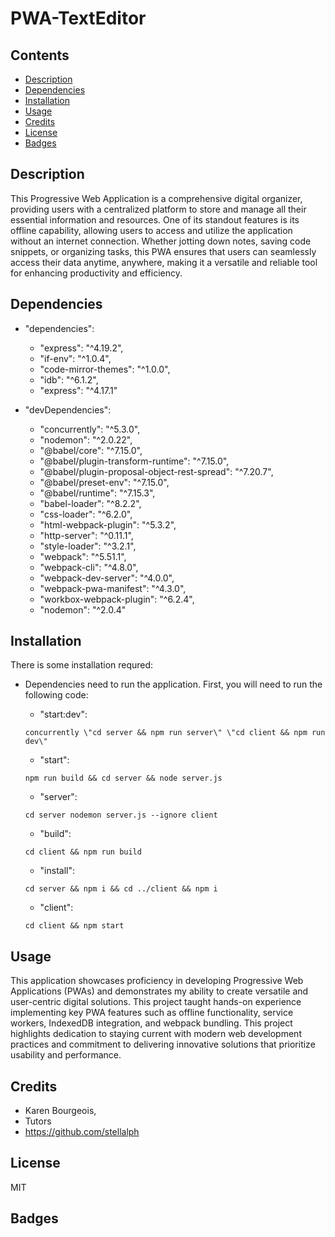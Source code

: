 # PWA-TextEditor

## Contents
- [Description](#description)
- [Dependencies](#require)
- [Installation](#installation)
- [Usage](#usage)
- [Credits](#credits)
- [License](#license)
- [Badges](#badges)

## Description

This Progressive Web Application is a comprehensive digital organizer, providing users with a centralized platform to store and manage all their essential information and resources. One of its standout features is its offline capability, allowing users to access and utilize the application without an internet connection. Whether jotting down notes, saving code snippets, or organizing tasks, this PWA ensures that users can seamlessly access their data anytime, anywhere, making it a versatile and reliable tool for enhancing productivity and efficiency.

## Dependencies

- "dependencies": 
    - "express": "^4.19.2",
    - "if-env": "^1.0.4",
    - "code-mirror-themes": "^1.0.0",
    - "idb": "^6.1.2",
    - "express": "^4.17.1"
  
- "devDependencies": 
    - "concurrently": "^5.3.0",
    - "nodemon": "^2.0.22",
    - "@babel/core": "^7.15.0",
    - "@babel/plugin-transform-runtime": "^7.15.0",
    - "@babel/plugin-proposal-object-rest-spread": "^7.20.7",
    - "@babel/preset-env": "^7.15.0",
    - "@babel/runtime": "^7.15.3",
    - "babel-loader": "^8.2.2",
    - "css-loader": "^6.2.0",
    - "html-webpack-plugin": "^5.3.2",
    - "http-server": "^0.11.1",
    - "style-loader": "^3.2.1",
    - "webpack": "^5.51.1",
    - "webpack-cli": "^4.8.0",
    - "webpack-dev-server": "^4.0.0",
    - "webpack-pwa-manifest": "^4.3.0",
    - "workbox-webpack-plugin": "^6.2.4",
    - "nodemon": "^2.0.4"


## Installation

There is some installation requred:

- Dependencies need to run the application. First, you will need to run the following code:

    - "start:dev": 
    ```
    concurrently \"cd server && npm run server\" \"cd client && npm run dev\"
    ```
    - "start":
    ```
    npm run build && cd server && node server.js
    ```
    - "server":
    ```
    cd server nodemon server.js --ignore client
    ```
    - "build":
    ```
    cd client && npm run build
    ```
    - "install":
    ```
    cd server && npm i && cd ../client && npm i
    ```
    - "client":
    ```
    cd client && npm start
    ```
## Usage

This application showcases proficiency in developing Progressive Web Applications (PWAs) and demonstrates my ability to create versatile and user-centric digital solutions. This project taught hands-on experience implementing key PWA features such as offline functionality, service workers, IndexedDB integration, and webpack bundling. This project highlights dedication to staying current with modern web development practices and commitment to delivering innovative solutions that prioritize usability and performance.

## Credits

- Karen Bourgeois, 
- Tutors
- https://github.com/stellalph

## License

MIT

## Badges


